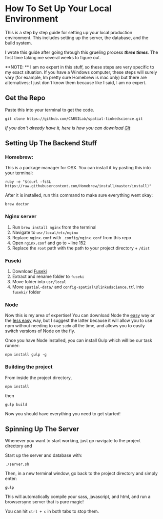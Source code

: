 # How To Set Up Your Local Environment

This is a step by step guide for setting up your local production environment. This includes setting up the server, the database, and the build system.

I wrote this guide after going through this grueling process _**three times**_. The first time taking me several weeks to figure out.

**NOTE: ** I am no expert in this stuff, so these steps are very specific to my exact situation. If you have a Windows computer, these steps will surely vary (for example, Im pretty sure Homebrew is mac only) but there are alternatives; I just don't know them because like I said, I am no expert.

## Get the Repo

Paste this into your terminal to get the code.
```shell
git clone https://github.com/CARSILab/spatial-linkedscience.git
```

_If you don't already have it, here is how you can download [Git][git]_

## Setting Up The Backend Stuff

### Homebrew:

This is a package manager for OSX.
You can install it by pasting this into your terminal:
```shell
ruby -e "$(curl -fsSL https://raw.githubusercontent.com/Homebrew/install/master/install)"
```
After it is installed, run this command to make sure everything went okay:

```shell
brew doctor
```

### Nginx server

1. Run `brew install nginx` from the terminal
1. Navigate to `usr/local/etc/nginx`
1. Replace `nginx.conf` with `_config/nginx.conf` from this repo
1. Open `nginx.conf` and go to ~line 152
1. Replace the `root` path with the path to your project directory + `/dist`

### Fuseki

1. Download [Fuseki][fuseki]
1. Extract and rename folder to `fuseki`
1. Move folder into `usr/local`
1. Move `spatial-data/` and `config-spatial\@linkedscience.ttl` into `fuseki/` folder

### Node
Now this is my area of expertise!
You can download Node the [easy][node] way or the [less easy][nvmguide] way, but I suggest the latter because it will allow you to use npm without needing to use `sudo` all the time, and allows you to easily switch versions of Node on the fly.

Once you have Node installed, you can install Gulp which will be our task runner:

```shell
npm install gulp -g
```

### Building the project

From inside the project directory,
```shell
npm install
```
then
```shell
gulp build
```

Now you should have everything you need to get started!


## Spinning Up The Server
Whenever you want to start working, just go navigate to the project directory and

Start up the server and database with:
```shell
./server.sh
```
Then, in a new terminal window, go back to the project directory and simply enter:
```shell
gulp
```
This will automatically compile your sass, javascript, and html, and run a browsersync server that is pure magic!

You can hit `ctrl + c` in both tabs to stop them.


[fuseki]: http://shinyfeather.com/jena/binaries/jena-fuseki1-1.3.1-distribution.zip
[node]: https://nodejs.org/en/
[nvmguide]: http://codepen.io/amaldare93/post/installing-node-with-nvm
[git]: https://git-scm.com/download/linux
[repo]: https://github.com/CARSILab/spatial-linkedscience
